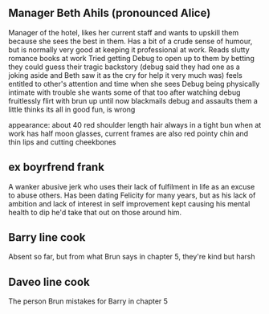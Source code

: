 ## Manager Beth Ahils (pronounced Alice)

Manager of the hotel, likes her current staff and wants to upskill them because she sees the best in them.
Has a bit of a crude sense of humour, but is normally very good at keeping it professional at work.
Reads slutty romance books at work
Tried getting Debug to open up to them by betting they could guess their tragic backstory (debug said they had one as a joking aside and Beth saw it as the cry for help it very much was)
feels entitled to other's attention and time
when she sees Debug being physically intimate with trouble she wants some of that too after watching debug fruitlessly flirt with brun up until now
blackmails debug and assaults them a little
thinks its all in good fun, is wrong

appearance: 
about 40
red shoulder length hair always in a tight bun when at work
has half moon glasses, current frames are also red
pointy chin and thin lips and cutting cheekbones
## ex boyrfrend frank

A wanker abusive jerk who uses their lack of fulfilment in life as an excuse to abuse others. Has been dating Felicity for many years, but as his lack of ambition and lack of interest in self improvement kept causing his mental health to dip he'd take that out on those around him.

## Barry line cook
Absent so far, but from what Brun says in chapter 5, they're kind but harsh

## Daveo line cook
The person Brun mistakes for Barry in chapter 5